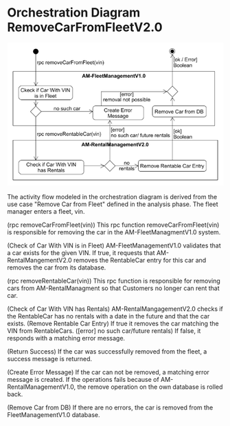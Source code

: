 # Orchestration Diagram RemoveCarFromFleetV2.0

![](../figures/od_remove_car_from_fleet_v2.0.png)

The activity flow modeled in the orchestration diagram is derived from the use case "Remove Car from Fleet" defined in the analysis phase. The fleet manager enters a fleet, vin. 

(rpc removeCarFromFleet(vin)) This rpc function removeCarFromFleet(vin) is responsible for removing the car in the AM-FleetManagmentV1.0 system.

(Check of Car With VIN is in Fleet) AM-FleetManagementV1.0 validates that a car exists for the given VIN. If true, it requests that AM-RentalMangementV2.0 removes the RentableCar entry for this car and removes the car from its database.

(rpc removeRentableCar(vin)) This rpc function is responsible for removing cars from AM-RentalManagment so that Customers no longer can rent that car.

(Check of Car With VIN has Rentals) AM-RentalMangagementV2.0 checks if the RentableCar has no rentals with a date in the future and that the car exists. 
(Remove Rentable Car Entry) If true it removes the car matching the VIN from RentableCars. 
([error] no such car/future rentals) If false, it responds with a matching error message. 

(Return Success) If the car was successfully removed from the fleet, a success message is returned.

(Create Error Message) If the car can not be removed, a matching error message is created. If the operations fails because of AM-RentalManagementV1.0, the remove operation on the own database is rolled back.

(Remove Car from DB) If there are no errors, the car is removed from the FleetManagementV1.0 database.
